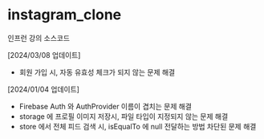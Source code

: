 # instagram_clone

인프런 강의 소스코드

[2024/03/08 업데이트]
 - 회원 가입 시, 자동 유효성 체크가 되지 않는 문제 해결

[2024/01/04 업데이트]
 - Firebase Auth 와 AuthProvider 이름이 겹치는 문제 해결
 - storage 에 프로필 이미지 저장시, 파일 타입이 지정되지 않는 문제 해결
 - store 에서 전체 피드 검색 시, isEqualTo 에 null 전달하는 방법 차단된 문제 해결
